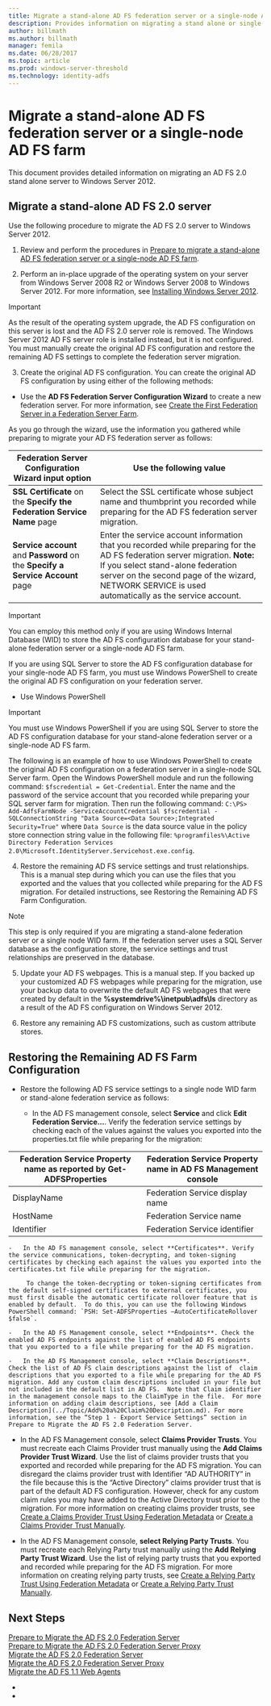 ```yaml
---
title: Migrate a stand-alone AD FS federation server or a single-node AD FS farm
description: Provides information on migrating a stand alone or single-node AD FS 2.0 server to Windows Server 2012
author: billmath
ms.author: billmath
manager: femila
ms.date: 06/28/2017
ms.topic: article
ms.prod: windows-server-threshold
ms.technology: identity-adfs
---
```




# Migrate a stand-alone AD FS federation server or a single-node AD FS farm  
This document provides detailed information on migrating an AD FS 2.0 stand alone server to Windows Server 2012.

## Migrate a stand-alone AD FS 2.0 server

Use the following procedure to migrate the AD FS 2.0 server to Windows Server 2012.
  
1.  Review and perform the procedures in [Prepare to migrate a stand-alone AD FS federation server or a single-node AD FS farm](prepare-to-migrate-a-stand-alone-ad-fs-federation-server.md).  
  
2.  Perform an in-place upgrade of the operating system on your server from Windows Server 2008 R2 or Windows Server 2008 to Windows Server 2012. For more information, see [Installing Windows Server 2012](https://technet.microsoft.com/library/jj134246.aspx).  
  
> [!IMPORTANT]
>  As the result of the operating system upgrade, the AD FS configuration on this server is lost and the AD FS 2.0 server role is removed. The Windows Server 2012 AD FS server role is installed instead, but it is not configured. You must manually create the original AD FS configuration and restore the remaining AD FS settings to complete the federation server migration.  
  
3.  Create the original AD FS configuration. You can create the original AD FS configuration by using either of the following methods:  
  
-   Use the **AD FS Federation Server Configuration Wizard** to create a new federation server. For more information, see [Create the First Federation Server in a Federation Server Farm](../Topic/Create%20the%20First%20Federation%20Server%20in%20a%20Federation%20Server%20Farm.md).  
  
As you go through the wizard, use the information you gathered while preparing to migrate your AD FS federation server as follows:  
  
 |**Federation Server Configuration Wizard input option**|**Use the following value**| 
|-----|-----| 
|**SSL Certificate** on the **Specify the Federation Service Name** page|Select the SSL certificate whose subject name and thumbprint you recorded while preparing for the AD FS federation server migration.|  
|**Service account** and **Password** on the **Specify a Service Account** page|Enter the service account information that you recorded while preparing for the AD FS federation server migration. **Note:**  If you select stand-alone federation server on the second page of the wizard, NETWORK SERVICE is used automatically as the service account.|  
  
> [!IMPORTANT] 
> You can employ this method only if you are using Windows Internal Database (WID) to store the AD FS configuration database for your stand-alone federation server or a single-node AD FS farm.  
>
>  If you are using SQL Server to store the AD FS configuration database for your single-node AD FS farm, you must use Windows PowerShell to create the original AD FS configuration on your federation server.  
  
-   Use Windows PowerShell  
  
> [!IMPORTANT]
>  You must use Windows PowerShell if you are using SQL Server to store the AD FS configuration database for your stand-alone federation server or a single-node AD FS farm.  
  
The following is an example of how to use Windows PowerShell to create the original AD FS configuration on a federation server in a single-node SQL Server farm.  Open the Windows PowerShell module and run the following command: `$fscredential = Get-Credential`. Enter the name and the password of the service account that you recorded while preparing your SQL server farm for migration. Then run the following command: `C:\PS> Add-AdfsFarmNode -ServiceAccountCredential $fscredential -SQLConnectionString "Data Source=<Data Source>;Integrated Security=True"` where `Data Source` is the data source value in the policy store connection string value in the following file: `%programfiles%\Active Directory Federation Services 2.0\Microsoft.IdentityServer.Servicehost.exe.config`.  
  
4.  Restore the remaining AD FS service settings and trust relationships. This is a manual step during which you can use the files that you exported and the values that you collected while preparing for the AD FS migration. For detailed instructions, see Restoring the Remaining AD FS Farm Configuration.  
  
> [!NOTE]
>  This step is only required if you are migrating a stand-alone federation server or a single node WID farm.  If the federation server uses a SQL Server database as the configuration store, the service settings and trust relationships are preserved in the database.  
  
5.  Update your AD FS webpages. This is a manual step. If you backed up your customized AD FS webpages while preparing for the migration, use your backup data to overwrite the default AD FS webpages that were created by default in the **%systemdrive%\inetpub\adfs\ls** directory as a result of the AD FS configuration on Windows Server 2012.  
  
6.  Restore any remaining AD FS customizations, such as custom attribute stores.  
  
## Restoring the Remaining AD FS Farm Configuration  
  
-   Restore the following AD FS service settings to a single node WID farm or stand-alone federation service as follows:  
  
    -   In the AD FS management console, select **Service** and click **Edit Federation Service…**. Verify the federation service settings by checking each of the values against the values you exported into the properties.txt file while preparing for the migration:  
  
    
|**Federation Service Property name as reported by Get-ADFSProperties**|**Federation Service Property name in AD FS Management console**|  
|-----|-----|
|DisplayName|Federation Service display name|  
|HostName|Federation Service name|  
|Identifier|Federation Service identifier|  
  
    -   In the AD FS management console, select **Certificates**. Verify the service communications, token-decrypting, and token-signing certificates by checking each against the values you exported into the certificates.txt file while preparing for the migration.  
  
         To change the token-decrypting or token-signing certificates from the default self-signed certificates to external certificates, you must first disable the automatic certificate rollover feature that is enabled by default.  To do this, you can use the following Windows PowerShell command: `PSH: Set-ADFSProperties –AutoCertificateRollover $false`.  
  
    -   In the AD FS Management console, select **Endpoints**. Check the enabled AD FS endpoints against the list of enabled AD FS endpoints that you exported to a file while preparing for the AD FS migration.  
  
    -   In the AD FS Management console, select **Claim Descriptions**. Check the list of AD FS claim descriptions against the list of  claim descriptions that you exported to a file while preparing for the AD FS migration. Add any custom claim descriptions included in your file but not included in the default list in AD FS.  Note that Claim identifier in the management console maps to the ClaimType in the file.  For more information on adding claim descriptions, see [Add a Claim Description](../Topic/Add%20a%20Claim%20Description.md). For more information, see the “Step 1 - Export Service Settings” section in Prepare to Migrate the AD FS 2.0 Federation Server.  
  
-   In the AD FS Management console, select **Claims Provider Trusts**. You must recreate each Claims Provider trust manually using the **Add Claims Provider Trust Wizard**.  Use the list of claims provider trusts that you exported and recorded while preparing for the AD FS migration. You can disregard the claims provider trust with Identifier “AD AUTHORITY” in the file because this is the “Active Directory” claims provider trust that is part of the default AD FS configuration.  However, check for any custom claim rules you may have added to the Active Directory trust prior to the migration. For more information on creating claims provider trusts, see [Create a Claims Provider Trust Using Federation Metadata](../Topic/Create%20a%20Claims%20Provider%20Trust%20Using%20Federation%20Metadata.md) or [Create a Claims Provider Trust Manually](../Topic/Create%20a%20Claims%20Provider%20Trust%20Manually.md).  
  
-   In the AD FS Management console, **select Relying Party Trusts**. You must recreate each Relying Party trust manually using the **Add Relying Party Trust Wizard**. Use the list of relying party trusts that you exported and recorded while preparing for the AD FS migration. For more information on creating relying party trusts, see [Create a Relying Party Trust Using Federation Metadata](../Topic/Create%20a%20Relying%20Party%20Trust%20Using%20Federation%20Metadata.md) or [Create a Relying Party Trust Manually](../Topic/Create%20a%20Relying%20Party%20Trust%20Manually.md). 

## Next Steps
 [Prepare to Migrate the AD FS 2.0 Federation Server](prepare-to-migrate-ad-fs-fed-server.md)   
 [Prepare to Migrate the AD FS 2.0 Federation Server Proxy](prepare-to-migrate-ad-fs-fed-proxy.md)   
 [Migrate the AD FS 2.0 Federation Server](migrate-the-ad-fs-fed-server.md)   
 [Migrate the AD FS 2.0 Federation Server Proxy](migrate-the-ad-fs-2-fed-server-proxy.md)   
 [Migrate the AD FS 1.1 Web Agents](migrate-the-ad-fs-web-agent.md)




-   
-    